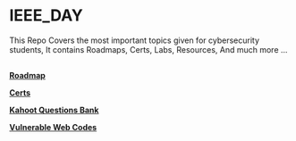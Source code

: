 # IEEE_DAY
This Repo Covers the most important topics given for cybersecurity students, It contains Roadmaps, Certs, Labs, Resources, And much more ...

##
**[Roadmap](https://github.com/AbdulazizIEEE/IEEE_DAY/blob/main/Roadmap.md)**


**[Certs](https://github.com/AbdulazizIEEE/IEEE_DAY/blob/main/Certs.md)**


**[Kahoot Questions Bank](https://github.com/AbdulazizIEEE/IEEE_DAY/blob/main/Questions.md)**

**[Vulnerable Web Codes](https://github.com/AbdulazizIEEE/IEEE_DAY/blob/main/Web_Vuln_Codes.pdf)**
